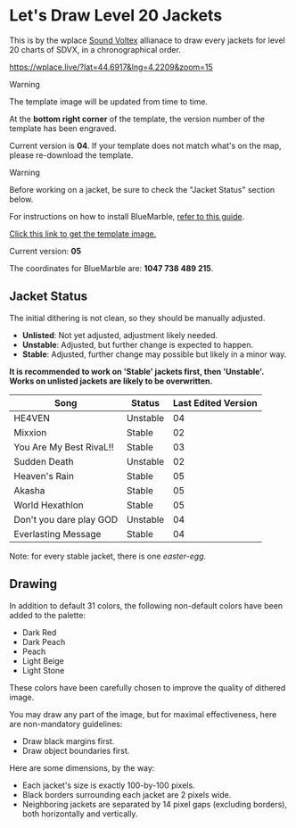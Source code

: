 # Let's Draw Level 20 Jackets

This is by the wplace [Sound Voltex](https://wplace.live/join?id=01989f5c-68ff-7a63-8f28-d965e94dbab1) allianace to draw every jackets for level 20 charts of SDVX, in a chronographical order.

<https://wplace.live/?lat=44.6917&lng=4.2209&zoom=15>

> [!WARNING]
> The template image will be updated from time to time.
>
> At the **bottom right corner** of the template, the version number of the template has been engraved.
>
> Current version is **04**. If your template does not match what's on the map, please re-download the template.

> [!WARNING]
> Before working on a jacket, be sure to check the "Jacket Status" section below.

For instructions on how to install BlueMarble, [refer to this guide](https://github.com/sdvx-wplace/joyeuse?tab=readme-ov-file#using-bluemarble).

[Click this link to get the template image.](./level-20.png)

Current version: **05**

The coordinates for BlueMarble are: **1047 738 489 215**.

## Jacket Status

The initial dithering is not clean, so they should be manually adjusted.

- **Unlisted**: Not yet adjusted, adjustment likely needed.
- **Unstable**: Adjusted, but further change is expected to happen.
- **Stable**: Adjusted, further change may possible but likely in a minor way.

**It is recommended to work on 'Stable' jackets first, then 'Unstable'. Works on unlisted jackets are likely to be overwritten.**

| Song | Status | Last Edited Version |
| ---- | ------ | ------------------- |
| HE4VEN | Unstable | 04 |
| Mixxion | Stable | 02 |
| You Are My Best RivaL!! | Stable | 03 |
| Sudden Death | Unstable | 02 |
| Heaven's Rain | Stable | 05 |
| Akasha | Stable | 05 |
| World Hexathlon | Stable | 05 |
| Don't you dare play GOD | Unstable | 04 |
| Everlasting Message | Stable | 04 |

Note: for every stable jacket, there is one *easter-egg*.

## Drawing

In addition to default 31 colors, the following non-default colors have been added to the palette:

- Dark Red
- Dark Peach
- Peach
- Light Beige
- Light Stone

These colors have been carefully chosen to improve the quality of dithered image.

You may draw any part of the image, but for maximal effectiveness, here are non-mandatory guidelines:

- Draw black margins first.
- Draw object boundaries first.

Here are some dimensions, by the way:

- Each jacket's size is exactly 100-by-100 pixels.
- Black borders surrounding each jacket are 2 pixels wide.
- Neighboring jackets are separated by 14 pixel gaps (excluding borders), both horizontally and vertically.
